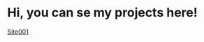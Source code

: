 # Hi, you can se my projects here!

[Site001](https://pedrorennamoore.github.io/html-css/Estudos/Site001/index.html)

